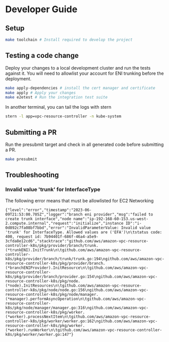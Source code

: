 # Developer Guide

## Setup

```sh
make toolchain # Install required to develop the project
```

## Testing a code change

Deploy your changes to a local development cluster and run the tests against it. You will need to allowlist your account
for ENI trunking before the deployment.

```sh
make apply-dependencies # install the cert manager and certificate
make apply # Apply your changes
make e2etest # Run the integration test suite
```

In another terminal, you can tail the logs with stern
```sh
stern -l app=vpc-resource-controller -n kube-system
```

## Submitting a PR
Run the presubmit target and check in all generated code before submitting a PR.

```sh
make presubmit
```

## Troubleshooting

### Invalid value 'trunk' for InterfaceType

The following error means that must be allowlisted for EC2 Networking
```
{"level":"error","timestamp":"2023-06-09T21:53:00.705Z","logger":"branch eni provider","msg":"failed to create trunk interface","node name":"ip-192-168-60-153.us-west-2.compute.internal","request":"initialize","instance ID":"i-0d892c7fa08bf7bbd","error":"InvalidParameterValue: Invalid value 'trunk' for InterfaceType. Allowed values are ('EFA')\n\tstatus code: 400, request id: 7b94401f-686f-46a4-a5e9-3cfda8e12cd6","stacktrace":"github.com/aws/amazon-vpc-resource-controller-k8s/pkg/provider/branch/trunk.(*trunkENI).InitTrunk\n\tgithub.com/aws/amazon-vpc-resource-controller-k8s/pkg/provider/branch/trunk/trunk.go:194\ngithub.com/aws/amazon-vpc-resource-controller-k8s/pkg/provider/branch.(*branchENIProvider).InitResource\n\tgithub.com/aws/amazon-vpc-resource-controller-k8s/pkg/provider/branch/provider.go:154\ngithub.com/aws/amazon-vpc-resource-controller-k8s/pkg/node.(*node).InitResources\n\tgithub.com/aws/amazon-vpc-resource-controller-k8s/pkg/node/node.go:156\ngithub.com/aws/amazon-vpc-resource-controller-k8s/pkg/node/manager.(*manager).performAsyncOperation\n\tgithub.com/aws/amazon-vpc-resource-controller-k8s/pkg/node/manager/manager.go:316\ngithub.com/aws/amazon-vpc-resource-controller-k8s/pkg/worker.(*worker).processNextItem\n\tgithub.com/aws/amazon-vpc-resource-controller-k8s/pkg/worker/worker.go:162\ngithub.com/aws/amazon-vpc-resource-controller-k8s/pkg/worker.(*worker).runWorker\n\tgithub.com/aws/amazon-vpc-resource-controller-k8s/pkg/worker/worker.go:147"}
```